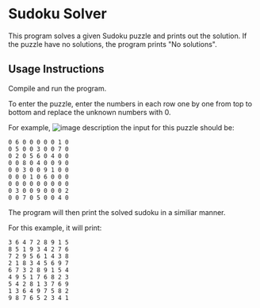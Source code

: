 # Sudoku Solver

This program solves a given Sudoku puzzle and prints out the solution.
If the puzzle have no solutions, the program prints "No solutions".

## Usage Instructions

Compile and run the program.

To enter the puzzle, enter the numbers in each row one by one from top to bottom and replace the unknown numbers with 0.

For example,
![image description](sudoku.png)
the input for this puzzle should be:

```
0 6 0 0 0 0 0 1 0
0 5 0 0 3 0 0 7 0
0 2 0 5 6 0 4 0 0
0 0 8 0 4 0 0 9 0
0 0 3 0 0 9 1 0 0
0 0 0 1 0 6 0 0 0
0 0 0 0 0 0 0 0 0
0 3 0 0 9 0 0 0 2
0 0 7 0 5 0 0 4 0
```

The program will then print the solved sudoku in a similiar manner.

For this example, it will print:

```
3 6 4 7 2 8 9 1 5 
8 5 1 9 3 4 2 7 6 
7 2 9 5 6 1 4 3 8 
2 1 8 3 4 5 6 9 7 
6 7 3 2 8 9 1 5 4 
4 9 5 1 7 6 8 2 3 
5 4 2 8 1 3 7 6 9 
1 3 6 4 9 7 5 8 2 
9 8 7 6 5 2 3 4 1
```
